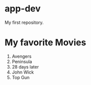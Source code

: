 # app-dev
My first repository.

# My favorite Movies
1. Avengers
2. Peninsula
3. 28 days later
4. John Wick
5. Top Gun

